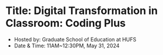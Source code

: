 # Title: Digital Transformation in Classroom: Coding Plus

+ Hosted by: Graduate School of Education at HUFS
+ Date & Time: 11AM~12:30PM, May 31, 2024
